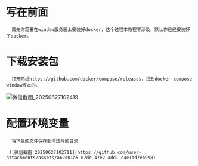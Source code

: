 # 写在前面
      首先你需要在window服务器上安装好docker，这个过程本教程不涉及，默认你已经安装好了docker。
# 下载安装包
      打开网址https://github.com/docker/compose/releases，找到docker-compose window版本的。

![微信截图_20250627102419](https://github.com/user-attachments/assets/b1abc987-ae44-4770-b84b-584ca751d5c9)

# 配置环境变量
      将下载的文件保存到你选择的目录
      
     ![微信截图_20250627102711](https://github.com/user-attachments/assets/a62d01a5-07de-47e2-add1-c4e1dd7eb998)


      
